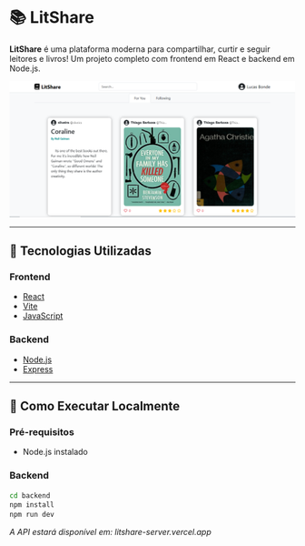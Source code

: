 # 📚 LitShare

**LitShare** é uma plataforma moderna para compartilhar, curtir e seguir leitores e livros! Um projeto completo com frontend em React e backend em Node.js.

![Preview](./preview.png)

---

## 🚀 Tecnologias Utilizadas

### Frontend
- [React](https://reactjs.org/)
- [Vite](https://vitejs.dev/)
- [JavaScript](https://developer.mozilla.org/pt-BR/docs/Web/JavaScript)

### Backend
- [Node.js](https://nodejs.org/)
- [Express](https://expressjs.com/)

---

## 🔧 Como Executar Localmente

### Pré-requisitos
- Node.js instalado

### Backend

```bash
cd backend
npm install
npm run dev
```
*A API estará disponível em: litshare-server.vercel.app*
